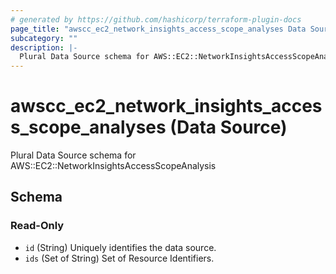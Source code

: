 ```yaml
---
# generated by https://github.com/hashicorp/terraform-plugin-docs
page_title: "awscc_ec2_network_insights_access_scope_analyses Data Source - terraform-provider-awscc"
subcategory: ""
description: |-
  Plural Data Source schema for AWS::EC2::NetworkInsightsAccessScopeAnalysis
---
```


# awscc_ec2_network_insights_access_scope_analyses (Data Source)

Plural Data Source schema for AWS::EC2::NetworkInsightsAccessScopeAnalysis



<!-- schema generated by tfplugindocs -->
## Schema

### Read-Only

- `id` (String) Uniquely identifies the data source.
- `ids` (Set of String) Set of Resource Identifiers.


